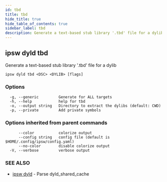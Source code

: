 ```yaml
---
id: tbd
title: tbd
hide_title: true
hide_table_of_contents: true
sidebar_label: tbd
description: Generate a text-based stub library '.tbd' file for a dylib
---
```

## ipsw dyld tbd

Generate a text-based stub library '.tbd' file for a dylib

```
ipsw dyld tbd <DSC> <DYLIB> [flags]
```

### Options

```
  -g, --generic         Generate for ALL targets
  -h, --help            help for tbd
  -o, --output string   Directory to extract the dylibs (default: CWD)
  -p, --private         Add private symbols
```

### Options inherited from parent commands

```
      --color           colorize output
      --config string   config file (default is $HOME/.config/ipsw/config.yaml)
      --no-color        disable colorize output
  -V, --verbose         verbose output
```

### SEE ALSO

* [ipsw dyld](/docs/cli/ipsw/dyld)	 - Parse dyld_shared_cache

